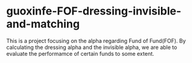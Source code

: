 # guoxinfe-FOF-dressing-invisible-and-matching

This is a project focusing on the alpha regarding Fund of Fund(FOF). By calculating the dressing alpha and the invisible alpha, we are able to evaluate the performamce of certain funds to some extent.
